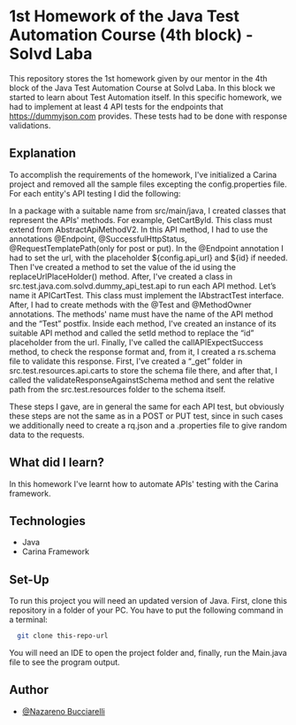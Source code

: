 # 1st Homework of the Java Test Automation Course (4th block) - Solvd Laba
This repository stores the 1st homework given by our mentor in the 4th block of
the Java Test Automation Course at Solvd Laba. In this block we started to
learn about Test Automation itself. In this specific homework, we had to 
implement at least 4 API tests for the endpoints that https://dummyjson.com 
provides. These tests had to be done with response validations.

## Explanation

To accomplish the requirements of the homework, I've initialized a Carina
project and removed all the sample files excepting the config.properties file.
For each entity's API testing I did the following: 

In a package with a suitable name from src/main/java, I created classes that represent the APIs' methods.
For example, GetCartById. This class must extend from AbstractApiMethodV2.
In this API method, I had to use the annotations @Endpoint, @SuccessfulHttpStatus, @RequestTemplatePath(only for post or put).
In the @Endpoint annotation I had to set the url, with the placeholder ${config.api_url} and ${id} if needed. 
Then I've created a method to set the value of the id using the replaceUrlPlaceHolder() method.
After, I've created a class in src.test.java.com.solvd.dummy_api_test.api
to run each API method. Let’s name it APICartTest. This class must implement the IAbstractTest interface. 
After, I had to create methods with the @Test and @MethodOwner annotations. 
The methods' name must have the name of the API method and the “Test” postfix. 
Inside each method, I've created an instance of its suitable API method and called the setId method to replace the “id” placeholder from the url.
Finally, I've called the callAPIExpectSuccess method, to check the response format and, from it, I created a rs.schema file to validate this response.
First, I've created a “_get” folder in src.test.resources.api.carts to store the schema file there, and after that, 
I called the validateResponseAgainstSchema method and sent the relative path from the src.test.resources folder to the schema itself.

These steps I gave, are in general the same for each API test, but obviously
these steps are not the same as in a POST or PUT test, since in such cases we
additionally need to create a rq.json and a .properties file to give random
data to the requests.


## What did I learn?

In this homework I've learnt how to automate APIs' testing with the Carina 
framework.

## Technologies

- Java
- Carina Framework

## Set-Up

To run this project you will need an updated version of Java.
First, clone this repository in a folder of your PC.
You have to put the following command in a terminal:

```bash
  git clone this-repo-url
```
You will need an IDE to open the project folder and, finally, run the
Main.java file to see the program output.

## Author

- [@Nazareno Bucciarelli](https://github.com/nazabucciarelli)